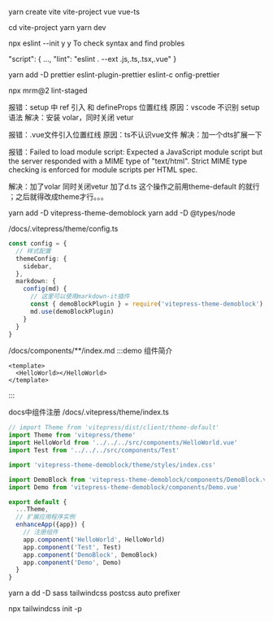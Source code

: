 yarn create vite
vite-project
vue
vue-ts

cd vite-project
yarn 
yarn dev

npx eslint --init
y
y
To check syntax and find probles

"script": {
  ...,
  "lint": "eslint . --ext .js,.ts,.tsx,.vue"
}

yarn add -D prettier eslint-plugin-prettier eslint-c
onfig-prettier

npx mrm@2 lint-staged

报错：setup 中 ref 引入 和 defineProps 位置红线
原因：vscode 不识别 setup 语法
解决：安装 volar，同时关闭 vetur

报错：.vue文件引入位置红线
原因：ts不认识vue文件
解决：加一个dts扩展一下

报错：Failed to load module script: Expected a JavaScript module script but the server responded with a MIME type of "text/html". Strict MIME type checking is enforced for module scripts per HTML spec.

解决：加了volar 同时关闭vetur    加了d.ts     这个操作之前用theme-default 的就行 ；之后就得改成theme才行。。。

yarn add -D vitepress-theme-demoblock
yarn add -D @types/node

/docs/.vitepress/theme/config.ts
```ts
const config = {
  // 样式配置
  themeConfig: {
    sidebar,
  },
  markdown: {
    config(md) {
      // 这里可以使用markdown-it插件
      const { demoBlockPlugin } = require('vitepress-theme-demoblock')
      md.use(demoBlockPlugin)
    }
  }
}

```

/docs/components/**/index.md
:::demo 组件简介
```vue
<template>
  <HelloWorld></HelloWorld>
</template>
```
:::

docs中组件注册
/docs/.vitepress/theme/index.ts
```ts
// import Theme from 'vitepress/dist/client/theme-default'
import Theme from 'vitepress/theme'
import HelloWorld from '../../../src/components/HelloWorld.vue'
import Test from '../../../src/components/Test'

import 'vitepress-theme-demoblock/theme/styles/index.css'

import DemoBlock from 'vitepress-theme-demoblock/components/DemoBlock.vue' 
import Demo from 'vitepress-theme-demoblock/components/Demo.vue' 

export default {
  ...Theme,
  // 扩展应用程序实例
  enhanceApp({app}) {
    // 注册组件
    app.component('HelloWorld', HelloWorld)
    app.component('Test', Test)
    app.component('DemoBlock', DemoBlock)
    app.component('Demo', Demo)
  }
}
```

yarn a
dd -D sass tailwindcss postcss auto
prefixer

<!-- 初始化tailwindcss 配置: 创建 tailwind.config.js 和 postcss.config.js -->
npx tailwindcss init -p
